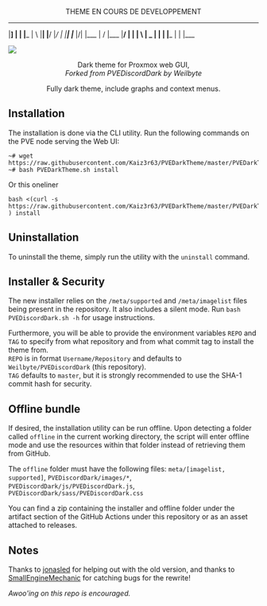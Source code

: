 
<p align="center">THEME EN COURS DE DEVELOPPEMENT</p>

___  _  _ ____ ___  ____ ____ _  _ ___ _  _ ____ _  _ ____ 
|__] |  | |___ |  \ |__| |__/ |_/   |  |__| |___ |\/| |___ 
|     \/  |___ |__/ |  | |  \ | \_  |  |  | |___ |  | |___ 
                                                           
![](https://i.imgur.com/SnlCyHF.png)

<p align="center">Dark theme for Proxmox web GUI,<br/> <i>Forked from PVEDiscordDark by Weilbyte</i></p>

<p align="center">Fully dark theme, include graphs and context menus.

## Installation 
The installation is done via the CLI utility. Run the following commands on the PVE node serving the Web UI:

```
~# wget https://raw.githubusercontent.com/Kaiz3r63/PVEDarkTheme/master/PVEDarkTheme.sh
~# bash PVEDarkTheme.sh install
```
Or this oneliner
```
bash <(curl -s https://raw.githubusercontent.com/Kaiz3r63/PVEDarkTheme/master/PVEDarkTheme.sh ) install
```


## Uninstallation
 To uninstall the theme, simply run the utility with the `uninstall` command.
 
## Installer & Security
The new installer relies on the `/meta/supported` and `/meta/imagelist` files being present in the repository. It also includes a silent mode. Run `bash PVEDiscordDark.sh -h` for usage instructions. 

Furthermore, you will be able to provide the environment variables `REPO` and `TAG` to specify from what repository and from what commit tag to install the theme from.   
`REPO` is in format `Username/Repository` and defaults to `Weilbyte/PVEDiscordDark` (this repository).    
`TAG` defaults to `master`, but it is strongly recommended to use the SHA-1 commit hash for security.

## Offline bundle
If desired, the installation utility can be run offline. Upon detecting a folder called `offline` in the current working directory, the script will enter offline mode and use the resources within that folder instead of retrieving them from GitHub.    

The `offline` folder must have the following files: `meta/[imagelist, supported]`, `PVEDiscordDark/images/*`, `PVEDiscordDark/js/PVEDiscordDark.js`, `PVEDiscordDark/sass/PVEDiscordDark.css`

You can find a zip containing the installer and offline folder under the artifact section of the GitHub Actions under this repository or as an asset attached to releases.

## Notes
Thanks to [jonasled](https://github.com/jonasled) for helping out with the old version, and thanks to [SmallEngineMechanic](https://github.com/smallenginemechanic) for catching bugs for the rewrite!

*Awoo'ing on this repo is encouraged.*
